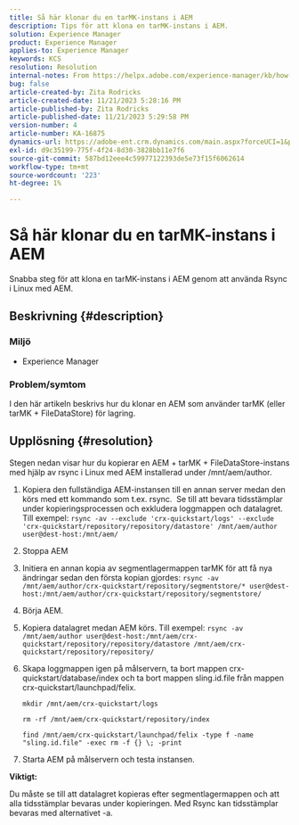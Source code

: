 ```yaml
---
title: Så här klonar du en tarMK-instans i AEM
description: Tips för att klona en tarMK-instans i AEM.
solution: Experience Manager
product: Experience Manager
applies-to: Experience Manager
keywords: KCS
resolution: Resolution
internal-notes: From https://helpx.adobe.com/experience-manager/kb/how-to-clone-an-AEM-TarMK-instance-AEM.html
bug: false
article-created-by: Zita Rodricks
article-created-date: 11/21/2023 5:28:16 PM
article-published-by: Zita Rodricks
article-published-date: 11/21/2023 5:29:58 PM
version-number: 4
article-number: KA-16875
dynamics-url: https://adobe-ent.crm.dynamics.com/main.aspx?forceUCI=1&pagetype=entityrecord&etn=knowledgearticle&id=5cbc745a-9388-ee11-8179-6045bd006295
exl-id: d9c35199-775f-4f24-8d30-3828bb11e7f6
source-git-commit: 587bd12eee4c59977122393de5e73f15f6062614
workflow-type: tm+mt
source-wordcount: '223'
ht-degree: 1%

---
```


# Så här klonar du en tarMK-instans i AEM


Snabba steg för att klona en tarMK-instans i AEM genom att använda Rsync i Linux med AEM.

## Beskrivning {#description}


### <b>Miljö</b>

- Experience Manager




### <b>Problem/symtom</b>

I den här artikeln beskrivs hur du klonar en AEM som använder tarMK (eller tarMK + FileDataStore) för lagring.


## Upplösning {#resolution}


Stegen nedan visar hur du kopierar en AEM + tarMK + FileDataStore-instans med hjälp av rsync i Linux med AEM installerad under /mnt/aem/author.

1. Kopiera den fullständiga AEM-instansen till en annan server medan den körs med ett kommando som t.ex. rsync.  Se till att bevara tidsstämplar under kopieringsprocessen och exkludera loggmappen och datalagret.  Till exempel: `rsync -av --exclude 'crx-quickstart/logs' --exclude 'crx-quickstart/repository/repository/datastore' /mnt/aem/author user@dest-host:/mnt/aem/`
2. Stoppa AEM
3. Initiera en annan kopia av segmentlagermappen tarMK för att få nya ändringar sedan den första kopian gjordes: `rsync -av /mnt/aem/author/crx-quickstart/repository/segmentstore/* user@dest-host:/mnt/aem/author/crx-quickstart/repository/segmentstore/`
4. Börja AEM.
5. Kopiera datalagret medan AEM körs. Till exempel: `rsync -av /mnt/aem/author user@dest-host:/mnt/aem/crx-quickstart/repository/repository/datastore /mnt/aem/crx-quickstart/repository/repository/`
6. Skapa loggmappen igen på målservern, ta bort mappen crx-quickstart/database/index och ta bort mappen sling.id.file från mappen crx-quickstart/launchpad/felix.

   `mkdir /mnt/aem/crx-quickstart/logs`

   `rm -rf /mnt/aem/crx-quickstart/repository/index`

   `find /mnt/aem/crx-quickstart/launchpad/felix -type f -name "sling.id.file" -exec rm -f {} \; -print`
7. Starta AEM på målservern och testa instansen.


<b>Viktigt:</b>

Du måste se till att datalagret kopieras efter segmentlagermappen och att alla tidsstämplar bevaras under kopieringen. Med Rsync kan tidsstämplar bevaras med alternativet -a.
